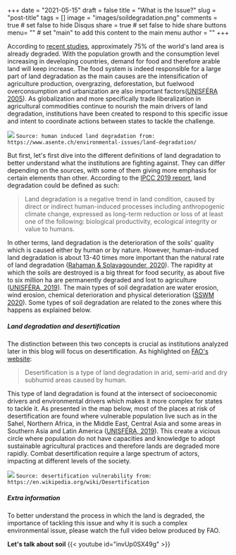 +++
date = "2021-05-15"
draft = false
title = "What is the Issue?"
slug = "post-title"
tags = []
image = "images/soildegradation.png"
comments = true	# set false to hide Disqus
share = true	# set false to hide share buttons
menu= ""		# set "main" to add this content to the main menu
author = ""
+++


According to [recent studies](https://www.nationalgeographic.com/science/article/ipbes-land-degradation-environmental-damage-report-spd), approximately 75% of the world's land area is already degraded. With the population growth and the consumption level increasing in developing countries, demand for food and therefore arable land will keep increase. The food system is indeed responsible for a large part of land degradation as the main causes are the intensification of agriculture production, overgrazing, deforestation, but fuelwood overconsumption and urbanization are also important factors([UNISFÉRA 2005](http://hubrural.org/IMG/pdf/unisfera_from_boom_to_dust.pdf)). As globalization and more specifically trade liberalization in agricultural commodities continue to nourish the main drivers of land degradation, institutions have been created to respond to this specific issue and intent to coordinate actions between states to tackle the challenge. 

![](images/soildegradation.png)
`Source: human induced land degradation from: https://www.asente.ch/environmental-issues/land-degradation/`

But first, let's first dive into the different definitions of land degradation to better understand what the institutions are fighting against. They can differ depending on the sources, with some of them giving more emphasis for certain elements than other. According to the [IPCC 2019 report](https://www.ipcc.ch/site/assets/uploads/sites/4/2019/11/07_Chapter-4.pdf), land degradation could be defined as such:

> Land degradation is a negative trend in land condition, caused by direct or indirect human-induced processes including anthropogenic climate change, expressed as long-term reduction or loss of at least one of the following: biological productivity, ecological integrity or value to humans.

In other terms, land degradation is the deterioration of the soils' quality which is caused either by human or by nature. However, human-induced land degradation is about 13-40 times more important than the natural rate of land degradation ([Rahaman & Solavagounder, 2020](https://www.researchgate.net/publication/348324052_Natural_And_Human-Induced_Land_Degradation_And_Its_Impact_Using_Geospatial_Approach_In_The_Kallar_Watershed_Of_Tamil_Nadu_India)). The rapidity at which the soils are destroyed is a big threat for food security, as about five to six million ha are permanently degraded and lost to agriculture ([UNISFÉRA, 2019](http://hubrural.org/IMG/pdf/unisfera_from_boom_to_dust.pdf)). The main types of soil degradation are water erosion, wind erosion, chemical deterioration and physical deterioration ([SSWM 2020](https://sswm.info/sswm-university-course/module-8-water-and-sanitation-future-challenges/further-resources-phosphorus/soil-degradation)). Some types of soil degradation are related to the zones where this happens as explained below.


##### Land degradation and desertification

The distinction between this two concepts is crucial as institutions analyzed later in this blog will focus on desertification. As highlighted on [FAO's website](http://www.fao.org/3/v4360e/v4360e03.htm#:~:text=type%20of%20degradation.-,Types%20of%20land%20degradation%20assessed,lowering%20of%20the%20water%20table.):

> Desertification is a type of land degradation in arid, semi-arid and dry subhumid areas caused by human.

This type of land degradation is found at the intersect of socioeconomic drivers and environmental drivers which makes it more complex for states to tackle it. As presented in the map below, most of the places at risk of desertification are found where vulnerable population live such as in the Sahel, Northern Africa, in the Middle East, Central Asia and some areas in Southern Asia and Latin America ([UNISFÉRA, 2019](http://hubrural.org/IMG/pdf/unisfera_from_boom_to_dust.pdf)). This create a vicious circle where population do not have capacities and knowledge to adopt sustainable agricultural practices and therefore lands are degraded more rapidly. Combat desertification require a large spectrum of actors, impacting at different levels of the society.

![](images/Desertification.png)
`Source: desertification vulnerability from: https://en.wikipedia.org/wiki/Desertification`

##### Extra information

To better understand the process in which the land is degraded, the importance of tackling this issue and why it is such a complex environmental issue, please watch the full video below produced by FAO. 
 
**Let's talk about soil**
{{< youtube id="invUp0SX49g" >}}
